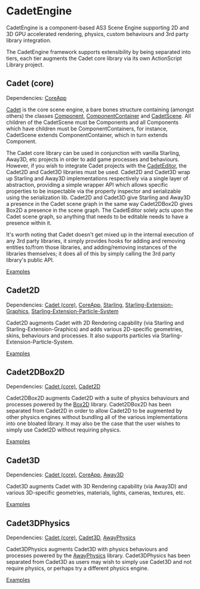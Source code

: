 CadetEngine
===========

CadetEngine is a component-based AS3 Scene Engine supporting 2D and 3D GPU accelerated rendering, physics, custom behaviours and 3rd party library integration.

The CadetEngine framework supports extensibility by being separated into tiers, each tier augments the Cadet core library via its own ActionScript Library project.

Cadet (core)
------------

Dependencies: [CoreApp](https://github.com/CadetEditor/CoreApp-as)

[Cadet](https://github.com/CadetEditor/CadetEngine-as/tree/master/cadet) is the core scene engine, a bare bones structure containing (amongst others) the classes [Component](https://github.com/CadetEditor/CadetEngine-as/blob/master/cadet/src/cadet/core/Component.as), [ComponentContainer](https://github.com/CadetEditor/CadetEngine-as/blob/master/cadet/src/cadet/core/ComponentContainer.as) and [CadetScene](https://github.com/CadetEditor/CadetEngine-as/blob/master/cadet/src/cadet/core/CadetScene.as). All children of the CadetScene must be Components and all Components which have children must be ComponentContainers, for instance, CadetScene extends ComponentContainer, which in turn extends Component.

The Cadet core library can be used in conjunction with vanilla Starling, Away3D, etc projects in order to add game processes and behaviours. However, if you wish to integrate Cadet projects with the [CadetEditor](http://www.cadeteditor.com), the Cadet2D and Cadet3D libraries must be used. Cadet2D and Cadet3D wrap up Starling and Away3D implementations respectively via a single layer of abstraction, providing a simple wrapper API which allows specific properties to be inspectable via the property inspector and serializable using the serialization lib. Cadet2D and Cadet3D give Starling and Away3D a presence in the Cadet scene graph in the same way Cadet2DBox2D gives Box2D a presence in the scene graph. The CadetEditor solely acts upon the Cadet scene graph, so anything that needs to be editable needs to have a presence within it. 

It's worth noting that Cadet doesn't get mixed up in the internal execution of any 3rd party libraries, it simply provides hooks for adding and removing entities to/from those libraries, and adding/removing instances of the libraries themselves; it does all of this by simply calling the 3rd party library's public API.

[Examples](https://github.com/CadetEditor/CadetEngine-as/tree/master/examples/cadet)

Cadet2D
-------

Dependencies: [Cadet (core)](https://github.com/CadetEditor/CadetEngine-as/tree/master/cadet), [CoreApp](https://github.com/CadetEditor/CoreApp-as), [Starling](https://github.com/PrimaryFeather/Starling-Framework), [Starling-Extension-Graphics](https://github.com/unwrong/Starling-Extension-Graphics), [Starling-Extension-Particle-System](https://github.com/PrimaryFeather/Starling-Extension-Particle-System)

Cadet2D augments Cadet with 2D Rendering capability (via Starling and Starling-Extension-Graphics) and adds various 2D-specific geometries, skins, behaviours and processes. It also supports particles via Starling-Extension-Particle-System.

[Examples](https://github.com/CadetEditor/CadetEngine-as/tree/master/examples/cadet2D)

Cadet2DBox2D
------------

Dependencies: [Cadet (core)](https://github.com/CadetEditor/CadetEngine-as/tree/master/cadet), [Cadet2D](https://github.com/CadetEditor/CadetEngine-as/tree/master/cadet2D)

Cadet2DBox2D augments Cadet2D with a suite of physics behaviours and processes powered by the [Box2D](http://box2dflash.sourceforge.net/) library. Cadet2DBox2D has been separated from Cadet2D in order to allow Cadet2D to be augmented by other physics engines without bundling all of the various implementations into one bloated library. It may also be the case that the user wishes to simply use Cadet2D without requiring physics. 

[Examples](https://github.com/CadetEditor/CadetEngine-as/tree/master/examples/cadet2DBox2D)
 
Cadet3D
-------

Dependencies: [Cadet (core)](https://github.com/CadetEditor/CadetEngine-as/tree/master/cadet), [CoreApp](https://github.com/CadetEditor/CoreApp-as), [Away3D](https://github.com/away3d/away3d-core-fp11)

Cadet3D augments Cadet with 3D Rendering capability (via Away3D) and various 3D-specific geometries, materials, lights, cameras, textures, etc. 

[Examples](https://github.com/CadetEditor/CadetEngine-as/tree/master/examples/cadet3D)

Cadet3DPhysics
--------------

Dependencies: [Cadet (core)](https://github.com/CadetEditor/CadetEngine-as/tree/master/cadet), [Cadet3D](https://github.com/CadetEditor/CadetEngine-as/tree/master/cadet3D), [AwayPhysics](https://github.com/away3d/awayphysics-core-fp11)

Cadet3DPhysics augments Cadet3D with physics behaviours and processes powered by the [AwayPhysics](https://github.com/away3d/awayphysics-core-fp11) library. Cadet3DPhysics has been separated from Cadet3D as users may wish to simply use Cadet3D and not require physics, or perhaps try a different physics engine.

[Examples](https://github.com/CadetEditor/CadetEngine-as/tree/master/examples/cadet3DPhysics)
